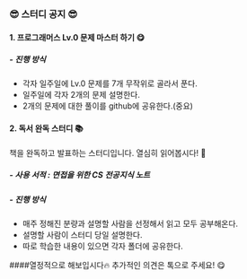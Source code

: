 


### 😎 스터디 공지 😎

#### 1. 프로그래머스 Lv.0 문제 마스터 하기 😋

##### - 진행 방식
  - 각자 일주일에 Lv.0 문제를 7개 무작위로 골라서 푼다.
  - 일주일에 각자 2개의 문제 설명한다.
  - 2개의 문제에 대한 풀이를 github에 공유한다.(중요)


#### 2. 독서 완독 스터디 📚
책을 완독하고 발표하는 스터디입니다.
열심히 읽어봅시다! 🥳

##### - 사용 서적 : 면접을 위한 CS 전공지식 노트

##### - 진행 방식
  - 매주 정해진 분량과 설명할 사람을 선정해서 읽고 모두 공부해온다.
  - 설명할 사람이 스터디 당일 설명한다.
  - 따로 학습한 내용이 있으면 각자 폴더에 공유한다.

####열정적으로 해보입시다🔥
추가적인 의견은 톡으로 주세요! 😋

  
